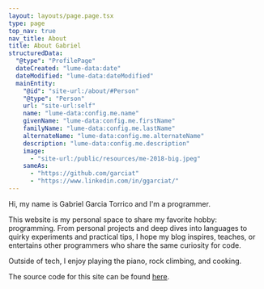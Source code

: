 ```yaml
---
layout: layouts/page.page.tsx
type: page
top_nav: true
nav_title: About
title: About Gabriel
structuredData:
  "@type": "ProfilePage"
  dateCreated: "lume-data:date"
  dateModified: "lume-data:dateModified"
  mainEntity:
    "@id": "site-url:/about/#Person"
    "@type": "Person"
    url: "site-url:self"
    name: "lume-data:config.me.name"
    givenName: "lume-data:config.me.firstName"
    familyName: "lume-data:config.me.lastName"
    alternateName: "lume-data:config.me.alternateName"
    description: "lume-data:config.me.description"
    image:
      - "site-url:/public/resources/me-2018-big.jpeg"
    sameAs:
      - "https://github.com/garciat"
      - "https://www.linkedin.com/in/ggarciat/"
---
```


Hi, my name is Gabriel Garcia Torrico and I'm a programmer.

This website is my personal space to share my favorite hobby: programming. From
personal projects and deep dives into languages to quirky experiments and
practical tips, I hope my blog inspires, teaches, or entertains other
programmers who share the same curiosity for code.

Outside of tech, I enjoy playing the piano, rock climbing, and cooking.

The source code for this site can be found
[here](https://github.com/garciat/garciat.github.io).
